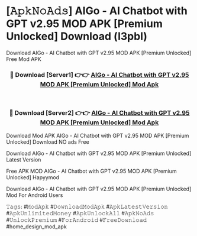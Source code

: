 # [𝙰𝚙𝚔𝙽𝚘𝙰𝚍𝚜] AIGo - AI Chatbot with GPT v2.95 MOD APK [Premium Unlocked] Download (l3pbl)
Download AIGo - AI Chatbot with GPT v2.95 MOD APK [Premium Unlocked] Free Mod APK

<div align="center">
<h3>🔴 Download [Server1] 👉👉 <a href="https://apkcomod.com?title=AIGo_-_AI_Chatbot_with_GPT_v2.95_MOD_APK_[Premium_Unlocked]">AIGo - AI Chatbot with GPT v2.95 MOD APK [Premium Unlocked] Mod Apk</a></h3><br>

<h3>🔴 Download [Server2] 👉👉 <a href="https://apkcomod.com?title=AIGo_-_AI_Chatbot_with_GPT_v2.95_MOD_APK_[Premium_Unlocked]">AIGo - AI Chatbot with GPT v2.95 MOD APK [Premium Unlocked] Mod Apk</a></h3>
</div>


 Download Mod APK AIGo - AI Chatbot with GPT v2.95 MOD APK [Premium Unlocked] Download NO ads Free

Download AIGo - AI Chatbot with GPT v2.95 MOD APK [Premium Unlocked] Latest Version

Free APK MOD AIGo - AI Chatbot with GPT v2.95 MOD APK [Premium Unlocked] Hapyymod

Download AIGo - AI Chatbot with GPT v2.95 MOD APK [Premium Unlocked] Mod For Android Users

𝚃𝚊𝚐𝚜: #𝙼𝚘𝚍𝙰𝚙𝚔 #𝙳𝚘𝚠𝚗𝚕𝚘𝚊𝚍𝙼𝚘𝚍𝙰𝚙𝚔 #𝙰𝚙𝚔𝙻𝚊𝚝𝚎𝚜𝚝𝚅𝚎𝚛𝚜𝚒𝚘𝚗 #𝙰𝚙𝚔𝚄𝚗𝚕𝚒𝚖𝚒𝚝𝚎𝚍𝙼𝚘𝚗𝚎𝚢 #𝙰𝚙𝚔𝚄𝚗𝚕𝚘𝚌𝚔𝙰𝚕𝚕 #𝙰𝚙𝚔𝙽𝚘𝙰𝚍𝚜 #𝚄𝚗𝚕𝚘𝚌𝚔𝙿𝚛𝚎𝚖𝚒𝚞𝚖 #𝙵𝚘𝚛𝙰𝚗𝚍𝚛𝚘𝚒𝚍 #𝙵𝚛𝚎𝚎𝙳𝚘𝚠𝚗𝚕𝚘𝚊𝚍 #home_design_mod_apk